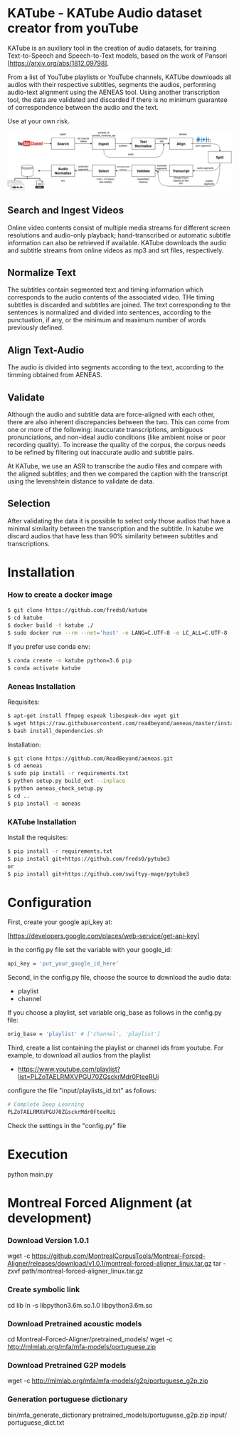 # KATube - KATube Audio dataset creator from youTube
KATube is an auxiliary tool in the creation of audio datasets, for training Text-to-Speech and Speech-to-Text models, based on the work of Pansori [https://arxiv.org/abs/1812.09798]. 

From a list of YouTube playlists or YouTube channels, KATUbe downloads all audios with their respective subtitles, segments the audios, performing audio-text alignment using the AENEAS tool. Using another transcription tool, the data are validated and discarded if there is no minimum guarantee of correspondence between the audio and the text.

Use at your own risk.

![katube-process](imgs/katube-process.png)

## Search and Ingest Videos

Online video contents consist of multiple media streams for different screen resolutions and audio-only playback; hand-transcribed or automatic subtitle information can also be retrieved if available. KATube downloads the audio and subtitle streams from online videos as mp3 and srt files, respectively.

## Normalize Text

The subtitles contain segmented text and timing information which corresponds to the audio contents of the associated video. THe timing subtitles is discarded and subtitles are joined. The text corresponding to the sentences is normalized and divided into sentences, according to the punctuation, if any, or the minimum and maximum number of words previously defined.

## Align Text-Audio

The audio is divided into segments according to the text, according to the timming obtained from AENEAS.

## Validate

Although the audio and subtitle data are force-aligned with each other, there are also inherent discrepancies between the two. This can come from one or more of the following: inaccurate transcriptions, ambiguous pronunciations, and non-ideal audio conditions (like ambient noise or poor recording quality). To increase the quality of the corpus, the corpus needs to be refined by filtering out inaccurate audio and subtitle pairs.

At KATube, we use an ASR to transcribe the audio files and compare with the aligned subtitles; and then we compared the caption with the transcript using the levenshtein distance to validate de data. 

## Selection

After validating the data it is possible to select only those audios that have a minimal similarity between the transcription and the subtitle. In katube we discard audios that have less than 90% similarity between subtitles and transcriptions.

# Installation

### How to create a docker image
```sh
$ git clone https://github.com/freds0/katube
$ cd katube
$ docker build -t katube ./
$ sudo docker run --rm --net='host' -e LANG=C.UTF-8 -e LC_ALL=C.UTF-8 -v ~/:/root/ -w /root -it  katube
```

If you prefer use conda env:
```sh
$ conda create -n katube python=3.6 pip
$ conda activate katube
```

### Aeneas Installation
Requisites:
```sh
$ apt-get install ffmpeg espeak libespeak-dev wget git
$ wget https://raw.githubusercontent.com/readbeyond/aeneas/master/install_dependencies.sh
$ bash install_dependencies.sh
```
Installation:
```sh
$ git clone https://github.com/ReadBeyond/aeneas.git
$ cd aeneas
$ sudo pip install -r requirements.txt
$ python setup.py build_ext --inplace
$ python aeneas_check_setup.py
$ cd ..
$ pip install -e aeneas
```
### KATube Installation

Install the requisites:

```sh
$ pip install -r requirements.txt
$ pip install git+https://github.com/freds0/pytube3
or
$ pip install git+https://github.com/swiftyy-mage/pytube3
```
# Configuration

First, create your google api_key at:

[https://developers.google.com/places/web-service/get-api-key]

In the config.py file set the variable with your google_id:
```sh
api_key = 'put_your_google_id_here'
```
Second, in the config.py file, choose the source to download the audio data:
 - playlist 
 - channel
 
If you choose a playlist, set variable orig_base as follows in the config.py file: 
```sh
orig_base = 'playlist' # ['channel', 'playlist'] 
```
Third, create a list containing the playlist or channel ids from youtube. For example, to download all audios from the playlist
 - https://www.youtube.com/playlist?list=PLZoTAELRMXVPGU70ZGsckrMdr0FteeRUi
 
configure the file "input/playlists_id.txt" as follows:

```sh
# Complete Deep Learning
PLZoTAELRMXVPGU70ZGsckrMdr0FteeRUi
```

Check the settings in the "config.py" file

# Execution
python main.py


# Montreal Forced Alignment (at development)

### Download Version 1.0.1
wget -c https://github.com/MontrealCorpusTools/Montreal-Forced-Aligner/releases/download/v1.0.1/montreal-forced-aligner_linux.tar.gz
tar -zxvf path/montreal-forced-aligner_linux.tar.gz

### Create symbolic link
cd lib
ln -s libpython3.6m.so.1.0 libpython3.6m.so

### Download Pretrained acoustic models
cd Montreal-Forced-Aligner/pretrained_models/
wget -c http://mlmlab.org/mfa/mfa-models/portuguese.zip
### Download Pretrained G2P models
wget -c http://mlmlab.org/mfa/mfa-models/g2p/portuguese_g2p.zip

### Generation portuguese dictionary
bin/mfa_generate_dictionary pretrained_models/portuguese_g2p.zip input/ portuguese_dict.txt


